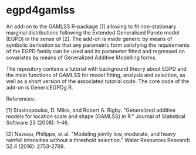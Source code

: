 # egpd4gamlss
An add-on to the GAMLSS R-package [1] allowing to fit non-stationary marginal distributions following the Extended Generalised Pareto model (EGPD) in the sense of [2].
The add-on is made generic by means of symbolic derivation so that any parametric form satisfying the requirements of the EGPD family can be used and its parameter fitted and regressed on covariates by means of Generalized Additive Modelling forms.

The repository contains a tutorial with background theory about EGPD and the main functions of GAMLSS for model fitting, analysis and selection, as well as a short version of the associated tutorial code. The core code of the add-on is GenericEGPDg.R.


References:

[1] Stasinopoulos, D. Mikis, and Robert A. Rigby. "Generalized additive models for location scale and shape (GAMLSS) in R." Journal of Statistical Software 23 (2008): 1-46.

[2] Naveau, Philippe, et al. "Modeling jointly low, moderate, and heavy rainfall intensities without a threshold selection." Water Resources Research 52.4 (2016): 2753-2769.

